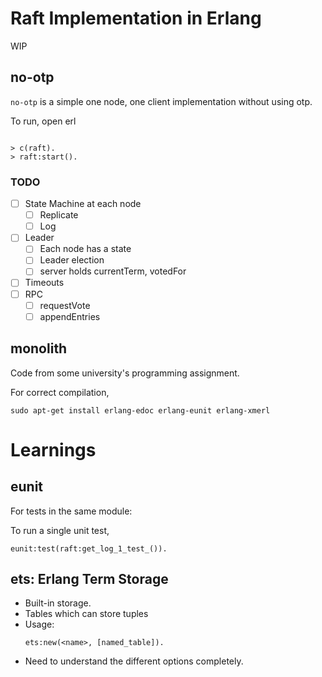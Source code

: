 # Raft Implementation in Erlang

WIP


## no-otp

`no-otp` is a simple one node, one client implementation without using otp.

To run, open erl

```

> c(raft).
> raft:start().

```

### TODO
- [ ] State Machine at each node
  - [ ] Replicate
  - [ ] Log
- [ ] Leader
  - [ ] Each node has a state
  - [ ] Leader election
  - [ ] server holds currentTerm, votedFor
- [ ] Timeouts
- [ ] RPC
  - [ ] requestVote
  - [ ] appendEntries

## monolith

Code from some university's programming assignment.

For correct compilation,

```
sudo apt-get install erlang-edoc erlang-eunit erlang-xmerl
```

# Learnings
## eunit
For tests in the same module:

To run a single unit test,

```
eunit:test(raft:get_log_1_test_()).
```

## ets: Erlang Term Storage
- Built-in storage.
- Tables which can store tuples
- Usage:
  ```
  ets:new(<name>, [named_table]).
  ```
- Need to understand the different options completely.
